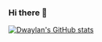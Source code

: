 ### Hi there 👋

[![Dwaylan's GitHub stats](https://github-readme-stats.vercel.app/api?username=Dwaylan)](https://github.com/anuraghazra/github-readme-stats)

<!--
**Dwaylan/Dwaylan** is a ✨ _special_ ✨ repository because its `README.md` (this file) appears on your GitHub profile.

Here are some ideas to get you started:

- 🔭 I’m currently working on ...
- 🌱 I’m currently learning ...
- 👯 I’m looking to collaborate on ... React.js
- 🤔 I’m looking for help with ... UX
- 💬 Ask me about ... anything and everything
- 📫 How to reach me: ...
- 😄 Pronouns: ... He/Him/His
- ⚡ Fun fact: ... I am Sierra Leonian
-->
